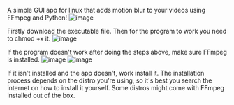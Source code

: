 A simple GUI app for linux that adds motion blur to your videos using FFmpeg and Python!
![image](https://github.com/user-attachments/assets/392a8cc8-a693-4a91-a9ff-3978ae59e2c0)

Firstly download the executable file.
Then for the program to work you need to chmod +x it.
![image](https://github.com/user-attachments/assets/e8051a57-d93c-4de3-833f-c05cb1955f3e)

If the program doesn't work after doing the steps above, make sure FFmpeg is installed.
![image](https://github.com/user-attachments/assets/e2f07cdd-cd05-47ef-9ddc-58fed9df9de3)
![image](https://github.com/user-attachments/assets/fc749362-7e0f-419c-abb1-25d6ec3f7369)

If it isn't installed and the app doesn't, work install it. The installation process depends on the distro you're using, so it's best you search the internet on how to install it yourself. Some distros might come with FFmpeg installed out of the box.


